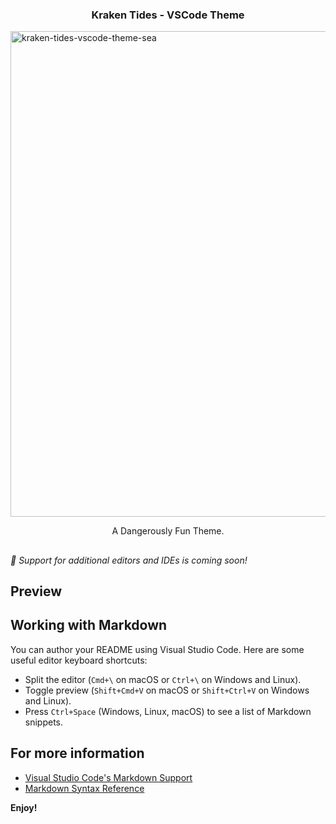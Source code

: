 
<h3 align="center">Kraken Tides - VSCode Theme</h3>
<img width="777" alt="kraken-tides-vscode-theme-sea" src="https://github.com/user-attachments/assets/3f52dca7-2ab1-4197-94f8-b4a3a2da16f5" />

<p align="center">A Dangerously Fun Theme.</p>

##
<span><i>👀 Support for additional editors and IDEs is coming soon!</i></span>

##
## Preview





## Working with Markdown

You can author your README using Visual Studio Code. Here are some useful editor keyboard shortcuts:

* Split the editor (`Cmd+\` on macOS or `Ctrl+\` on Windows and Linux).
* Toggle preview (`Shift+Cmd+V` on macOS or `Shift+Ctrl+V` on Windows and Linux).
* Press `Ctrl+Space` (Windows, Linux, macOS) to see a list of Markdown snippets.

## For more information

* [Visual Studio Code's Markdown Support](http://code.visualstudio.com/docs/languages/markdown)
* [Markdown Syntax Reference](https://help.github.com/articles/markdown-basics/)

**Enjoy!**
